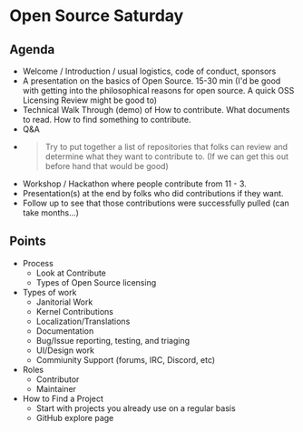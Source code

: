 # Open Source Saturday

## Agenda

* Welcome / Introduction / usual logistics, code of conduct, sponsors
* A presentation on the basics of Open Source. 15-30 min (I'd be good with getting into the philosophical reasons for open source. A quick OSS Licensing Review might be good to)
* Technical Walk Through (demo) of How to contribute. What documents to read. How to find something to contribute.
* Q&A
* >Try to put together a list of repositories that folks can review and determine what they want to contribute to. (If we can get this out before hand that would be good)
* Workshop / Hackathon where people contribute from 11 - 3.
* Presentation(s) at the end by folks who did contributions if they want.
* Follow up to see that those contributions were successfully pulled (can take months...)

## Points

* Process
  * Look at Contribute
  * Types of Open Source licensing
* Types of work
  * Janitorial Work
  * Kernel Contributions
  * Localization/Translations
  * Documentation
  * Bug/Issue reporting, testing, and triaging
  * UI/Design work
  * Commiunity Support (forums, IRC, Discord, etc)
* Roles
  * Contributor
  * Maintainer
* How to Find a Project
  * Start with projects you already use on a regular basis
  * GitHub explore page


